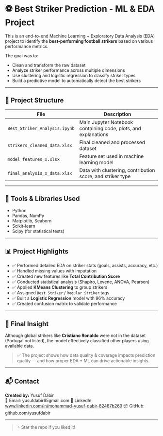 # ⚽ Best Striker Prediction - ML & EDA Project

This is an end-to-end Machine Learning + Exploratory Data Analysis (EDA) project to identify the **best-performing football strikers** based on various performance metrics.

The goal was to:
- Clean and transform the raw dataset
- Analyze striker performance across multiple dimensions
- Use clustering and logistic regression to classify striker types
- Build a predictive model to automatically detect the best strikers

---

## 📁 Project Structure

| File | Description |
|------|-------------|
| `Best_Striker_Analysis.ipynb` | Main Jupyter Notebook containing code, plots, and explanations |
| `strikers_cleaned_data.xlsx` | Final cleaned and processed dataset |
| `model_features_x.xlsx` | Feature set used in machine learning model |
| `final_analysis_x_data.xlsx` | Data with clustering, contribution score, and striker type |

---

## 🧠 Tools & Libraries Used

- Python
- Pandas, NumPy
- Matplotlib, Seaborn
- Scikit-learn
- Scipy (for statistical tests)

---

## 📊 Project Highlights

- ✅ Performed detailed EDA on striker stats (goals, assists, accuracy, etc.)
- ✅ Handled missing values with imputation
- ✅ Created new features like **Total Contribution Score**
- ✅ Conducted statistical analysis (Shapiro, Levene, ANOVA, Pearson)
- ✅ Applied **KMeans Clustering** to group strikers
- ✅ Assigned `Best Striker` / `Regular Striker` tags
- ✅ Built a **Logistic Regression** model with 96% accuracy
- ✅ Created confusion matrix to validate performance

---

## 📌 Final Insight

Although global strikers like **Cristiano Ronaldo** were not in the dataset (Portugal not listed), the model effectively classified other players using available data.

> ✅ The project shows how data quality & coverage impacts prediction quality — and how proper EDA + ML can drive actionable insights.

---

## 📬 Contact

**Created by:** Yusuf Dabir  
📧 Email: yusufdabir65gmail.com
🔗 LinkedIn: www.linkedin.com/in/mohammad-yusuf-dabir-82487b269 
📦 GitHub: github.com/yusufdabir

---

> ⭐ Star the repo if you liked it!
